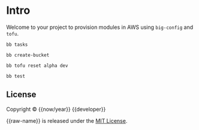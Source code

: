 # Intro

Welcome to your project to provision modules in AWS using `big-config` and `tofu`.

``` shell
bb tasks

bb create-bucket

bb tofu reset alpha dev

bb test
```


## License

Copyright © {{now/year}} {{developer}}

{{raw-name}} is released under the [MIT License](https://opensource.org/licenses/MIT).
